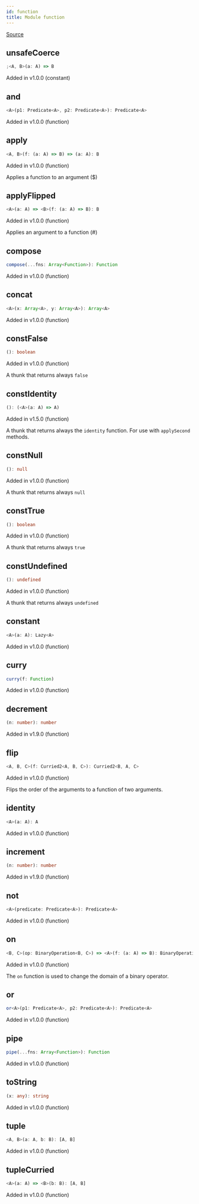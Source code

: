 ```yaml
---
id: function
title: Module function
---
```


[Source](https://github.com/gcanti/fp-ts/blob/master/src/function.ts)

## unsafeCoerce

```ts
;<A, B>(a: A) => B
```

Added in v1.0.0 (constant)

## and

```ts
<A>(p1: Predicate<A>, p2: Predicate<A>): Predicate<A>
```

Added in v1.0.0 (function)

## apply

```ts
<A, B>(f: (a: A) => B) => (a: A): B
```

Added in v1.0.0 (function)

Applies a function to an argument ($)

## applyFlipped

```ts
<A>(a: A) => <B>(f: (a: A) => B): B
```

Added in v1.0.0 (function)

Applies an argument to a function (#)

## compose

```ts
compose(...fns: Array<Function>): Function
```

Added in v1.0.0 (function)

## concat

```ts
<A>(x: Array<A>, y: Array<A>): Array<A>
```

Added in v1.0.0 (function)

## constFalse

```ts
(): boolean
```

Added in v1.0.0 (function)

A thunk that returns always `false`

## constIdentity

```ts
(): (<A>(a: A) => A)
```

Added in v1.5.0 (function)

A thunk that returns always the `identity` function.
For use with `applySecond` methods.

## constNull

```ts
(): null
```

Added in v1.0.0 (function)

A thunk that returns always `null`

## constTrue

```ts
(): boolean
```

Added in v1.0.0 (function)

A thunk that returns always `true`

## constUndefined

```ts
(): undefined
```

Added in v1.0.0 (function)

A thunk that returns always `undefined`

## constant

```ts
<A>(a: A): Lazy<A>
```

Added in v1.0.0 (function)

## curry

```ts
curry(f: Function)
```

Added in v1.0.0 (function)

## decrement

```ts
(n: number): number
```

Added in v1.9.0 (function)

## flip

```ts
<A, B, C>(f: Curried2<A, B, C>): Curried2<B, A, C>
```

Added in v1.0.0 (function)

Flips the order of the arguments to a function of two arguments.

## identity

```ts
<A>(a: A): A
```

Added in v1.0.0 (function)

## increment

```ts
(n: number): number
```

Added in v1.9.0 (function)

## not

```ts
<A>(predicate: Predicate<A>): Predicate<A>
```

Added in v1.0.0 (function)

## on

```ts
<B, C>(op: BinaryOperation<B, C>) => <A>(f: (a: A) => B): BinaryOperation<A, C>
```

Added in v1.0.0 (function)

The `on` function is used to change the domain of a binary operator.

## or

```ts
or<A>(p1: Predicate<A>, p2: Predicate<A>): Predicate<A>
```

Added in v1.0.0 (function)

## pipe

```ts
pipe(...fns: Array<Function>): Function
```

Added in v1.0.0 (function)

## toString

```ts
(x: any): string
```

Added in v1.0.0 (function)

## tuple

```ts
<A, B>(a: A, b: B): [A, B]
```

Added in v1.0.0 (function)

## tupleCurried

```ts
<A>(a: A) => <B>(b: B): [A, B]
```

Added in v1.0.0 (function)
